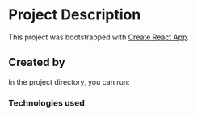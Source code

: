 # Project Description

This project was bootstrapped with [Create React App](https://github.com/facebook/create-react-app).

## Created by

In the project directory, you can run:

### Technologies used


